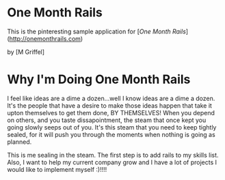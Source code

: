 # One Month Rails

This is the pinteresting sample application for
[*One Month Rails*] (http://onemonthrails.com)

by [M Griffel] 

# Why I'm Doing One Month Rails

I feel like ideas are a dime a dozen...well I know ideas are a dime a dozen. It's the people that have a desire to make those ideas happen that take it upton themselves to get them done, BY THEMSELVES! When you depend on others, and you taste dissapointment, the steam that once kept you going slowly seeps out of you. It's this steam that you need to keep tightly sealed, for it will push you through the moments when nothing is going as planned.

This is me sealing in the steam. The first step is to add rails to my skills list. Also, I want to help my current company grow and I have a lot of projects I would like to implement myself :)!!!!